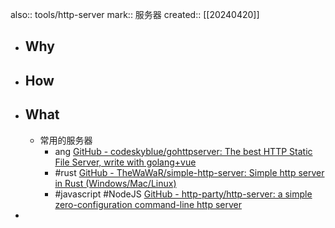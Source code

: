 also:: tools/http-server
mark:: 服务器
created:: [[20240420]]

- ## Why
- ## How
- ## What
  - 常用的服务器
    - ang [GitHub - codeskyblue/gohttpserver: The best HTTP Static File Server, write with golang+vue](https://github.com/codeskyblue/gohttpserver)
    - #rust [GitHub - TheWaWaR/simple-http-server: Simple http server in Rust (Windows/Mac/Linux)](https://github.com/TheWaWaR/simple-http-server)
    - #javascript #NodeJS [GitHub - http-party/http-server: a simple zero-configuration command-line http server](https://github.com/http-party/http-server)
-
